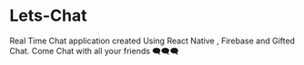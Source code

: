 # Lets-Chat
Real Time Chat application created Using React Native , Firebase and Gifted Chat.
Come Chat with all your friends 🗨️🗨️🗨️

